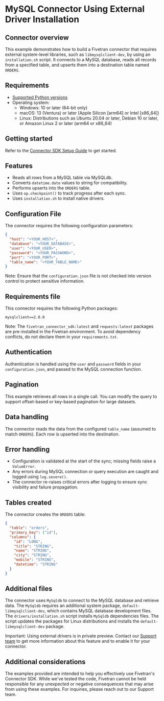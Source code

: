 # MySQL Connector Using External Driver Installation

## Connector overview

This example demonstrates how to build a Fivetran connector that requires external system-level libraries, such as `libmysqlclient-dev`, by using an `installation.sh` script. It connects to a MySQL database, reads all records from a specified table, and upserts them into a destination table named `ORDERS`.


## Requirements
- [Supported Python versions](https://github.com/fivetran/fivetran_connector_sdk/blob/main/README.md#requirements)   
- Operating system:
  - Windows: 10 or later (64-bit only)
  - macOS: 13 (Ventura) or later (Apple Silicon [arm64] or Intel [x86_64])
  - Linux: Distributions such as Ubuntu 20.04 or later, Debian 10 or later, or Amazon Linux 2 or later (arm64 or x86_64)


## Getting started
Refer to the [Connector SDK Setup Guide](https://fivetran.com/docs/connectors/connector-sdk/setup-guide) to get started.


## Features
- Reads all rows from a MySQL table via MySQLdb.
- Converts `datetime.date` values to string for compatibility.
- Performs upserts into the `ORDERS` table.
- Uses `op.checkpoint()` to track progress after each sync.
- Uses `installation.sh` to install native drivers.


## Configuration File
The connector requires the following configuration parameters:

```json
{
  "host": "<YOUR_HOST>",
  "database": "<YOUR_DATABASE>",
  "user": "<YOUR_USER>",
  "password": "<YOUR_PASSWORD>",
  "port": "<YOUR_PORT>",
  "table_name": "<YOUR_TABLE_NAME>"
}
```

Note: Ensure that the `configuration.json` file is not checked into version control to protect sensitive information.


## Requirements file
This connector requires the following Python packages:

```
mysqlclient==2.0.0
```

Note: The `fivetran_connector_sdk:latest` and `requests:latest` packages are pre-installed in the Fivetran environment. To avoid dependency conflicts, do not declare them in your `requirements.txt`.


## Authentication
Authentication is handled using the `user` and `password` fields in your `configuration.json`, and passed to the MySQL connection function.


## Pagination
This example retrieves all rows in a single call. You can modify the query to support offset-based or key-based pagination for large datasets.


## Data handling
The connector reads the data from the configured `table_name` (assumed to match `ORDERS`). Each row is upserted into the destination.


## Error handling
- Configuration is validated at the start of the sync; missing fields raise a `ValueError`.
- Any errors during MySQL connection or query execution are caught and logged using `log.severe()`.
- The connector re-raises critical errors after logging to ensure sync visibility and failure propagation.

## Tables created
The connector creates the `ORDERS` table:
```json
{
  "table": "orders",
  "primary_key": ["id"],
  "columns": {
    "id": "LONG",
    "title": "STRING",
    "name": "STRING",
    "city": "STRING",
    "mobile": "STRING",
    "datetime": "STRING"
  }
}
```


## Additional files
The connector uses `MySqldb` to connect to the MySQL database and retrieve data. The `MySqldb` requires an additional system package, `default-libmysqlclient-dev`, which contains MySQL database development files. The `drivers/installation.sh` script installs `MySqldb` dependencies files. The script updates the packages for Linux distributions and installs the `default-libmysqlclient-dev` package.

Important: Using external drivers is in private preview. Contact our [Support team](https://support.fivetran.com/hc/en-us) to get more information about this feature and to enable it for your connector.

## Additional considerations
The examples provided are intended to help you effectively use Fivetran's Connector SDK. While we've tested the code, Fivetran cannot be held responsible for any unexpected or negative consequences that may arise from using these examples. For inquiries, please reach out to our Support team.